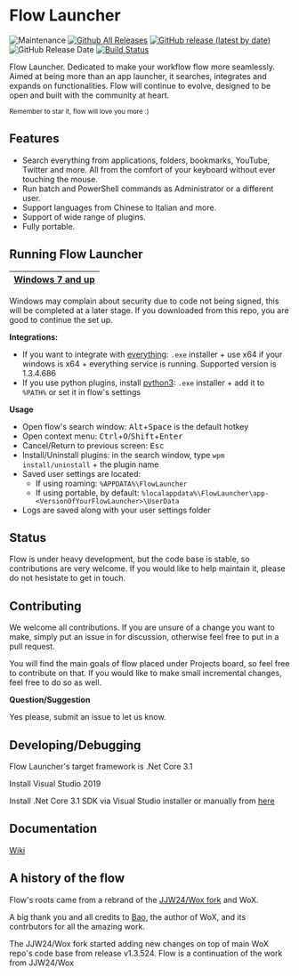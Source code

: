 Flow Launcher
=============

![Maintenance](https://img.shields.io/maintenance/yes/2020)
[![Github All Releases](https://img.shields.io/github/downloads/Flow-Launcher/Flow.Launcher/total.svg)](https://github.com/Flow-Launcher/Flow.Launcher/releases)
[![GitHub release (latest by date)](https://img.shields.io/github/v/release/Flow-Launcher/Flow.Launcher)](https://github.com/Flow-Launcher/Flow.Launcher/releases/latest)
![GitHub Release Date](https://img.shields.io/github/release-date/Flow-Launcher/Flow.Launcher)
[![Build Status](https://dev.azure.com/Flow-Launcher/Flow.Launcher/_apis/build/status/Flow.Launcher?branchName=master)](https://dev.azure.com/Flow-Launcher/Flow.Launcher/_build/latest?definitionId=1&branchName=master)

Flow Launcher. Dedicated to make your workflow flow more seamlessly. Aimed at being more than an app launcher, it searches, integrates and expands on functionalities. Flow will continue to evolve, designed to be open and built with the community at heart.

<sub>Remember to star it, flow will love you more :)</sub>

## Features

- Search everything from applications, folders, bookmarks, YouTube, Twitter and more. All from the comfort of your keyboard without ever touching the mouse.
- Run batch and PowerShell commands as Administrator or a different user.
- Support languages from Chinese to Italian and more.
- Support of wide range of plugins.
- Fully portable.

## Running Flow Launcher

| [Windows 7 and up](https://github.com/Flow-Launcher/Flow.Launcher/releases/latest)
| ------------- |

Windows may complain about security due to code not being signed, this will be completed at a later stage. If you downloaded from this repo, you are good to continue the set up. 

**Integrations:**
  - If you want to integrate with [everything](https://www.voidtools.com/): `.exe` installer + use x64 if your windows is x64 + everything service is running. Supported version is 1.3.4.686
  - If you use python plugins, install [python3](https://www.python.org/downloads/): `.exe` installer + add it to `%PATH%` or set it in flow's settings

**Usage**
- Open flow's search window: <kbd>Alt</kbd>+<kbd>Space</kbd> is the default hotkey
- Open context menu: <kbd>Ctrl</kbd>+<kbd>O</kbd>/<kbd>Shift</kbd>+<kbd>Enter</kbd>
- Cancel/Return to previous screen: <kbd>Esc</kbd>
- Install/Uninstall plugins: in the search window, type `wpm install/uninstall` + the plugin name
- Saved user settings are located:
  - If using roaming: `%APPDATA%\FlowLauncher`
  - If using portable, by default: `%localappdata%\FlowLauncher\app-<VersionOfYourFlowLauncher>\UserData` 
- Logs are saved along with your user settings folder

## Status

Flow is under heavy development, but the code base is stable, so contributions are very welcome. If you would like to help maintain it, please do not hesistate to get in touch.

## Contributing

We welcome all contributions. If you are unsure of a change you want to make, simply put an issue in for discussion, otherwise feel free to put in a pull request.

You will find the main goals of flow placed under Projects board, so feel free to contribute on that. If you would like to make small incremental changes, feel free to do so as well.

**Question/Suggestion**

Yes please, submit an issue to let us know.

## Developing/Debugging

Flow Launcher's target framework is .Net Core 3.1

Install Visual Studio 2019

Install .Net Core 3.1 SDK via Visual Studio installer or manually from [here](https://dotnet.microsoft.com/download/dotnet-core/thank-you/sdk-3.1.201-windows-x64-installer)

## Documentation

[Wiki](https://github.com/Flow-Launcher/Flow.Launcher/wiki)

## A history of the flow
Flow's roots came from a rebrand of the [JJW24/Wox fork](https://github.com/jjw24/Wox/issues/156) and WoX.

A big thank you and all credits to [Bao](https://github.com/bao-qian), the author of WoX, and its contrbutors for all the amazing work.

The JJW24/Wox fork started adding new changes on top of main WoX repo's code base from release v1.3.524. Flow is a continuation of the work from JJW24/Wox
